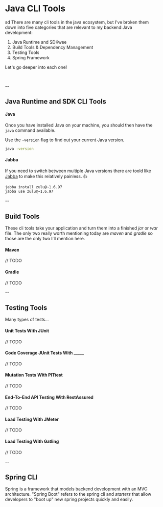 # Java CLI Tools
sd
There are many cli tools in the java ecosystem, but I've broken them down into five categories that are relevant to my backend Java development:

1) Java Runtime and SDKwee
2) Build Tools & Dependency Management
4) Testing Tools
5) Spring Framework

Let's go deeper into each one!

<br/>

--

## Java Runtime and SDK CLI Tools

#### Java
Once you have installed Java on your machine, you should then have the `java` command available.

Use the `-version` flag to find out your current Java version.
```bash
java -version
```

#### Jabba
If you need to switch between multiple Java versions there are toold like [Jabba](https://github.com/shyiko/jabba) to make this relatively painless. 👍
```bash
jabba install zulu@~1.6.97
jabba use zulu@~1.6.97
```

--

## Build Tools

These cli tools take your application and turn them into a finished _jar_ or _war_ file. The only two really worth mentioning today are _maven_ and _gradle_ so those are the only two I'll mention here.

#### Maven
// TODO

#### Gradle
// TODO

--

## Testing Tools

Many types of tests...

#### Unit Tests With JUnit
// TODO

#### Code Coverage JUnit Tests With _____
// TODO

#### Mutation Tests With PITtest
// TODO

#### End-To-End API Testing With RestAssured
// TODO

#### Load Testing With JMeter
// TODO

#### Load Testing With Gatling
// TODO

--

## Spring CLI

Spring is a framework that models backend development with an MVC architecture. "Spring Boot" refers to the spring cli and _starters_ that allow developers to "boot up" new spring projects quickly and easily.

